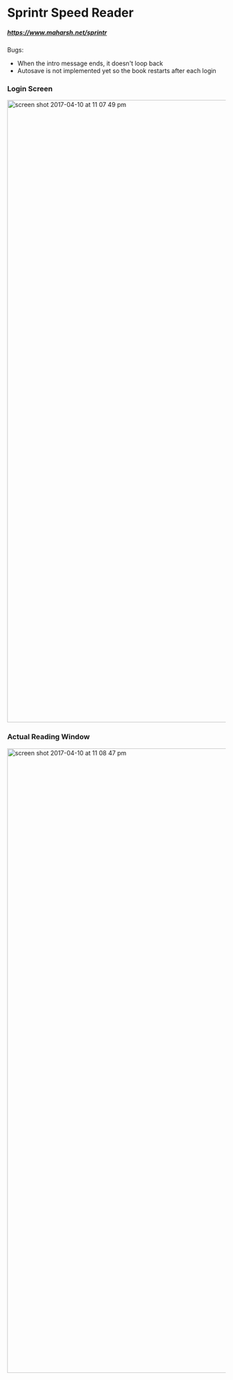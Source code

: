 # Sprintr Speed Reader 
##### https://www.maharsh.net/sprintr

Bugs:
 - When the intro message ends, it doesn't loop back
 - Autosave is not implemented yet so the book restarts after each login 
### Login Screen 
<img width="1433" alt="screen shot 2017-04-10 at 11 07 49 pm" src="https://cloud.githubusercontent.com/assets/4590693/24893755/e7efa408-1e42-11e7-9428-ace0143b7717.png">


### Actual Reading Window
<img width="1438" alt="screen shot 2017-04-10 at 11 08 47 pm" src="https://cloud.githubusercontent.com/assets/4590693/24893752/e66b4e3e-1e42-11e7-9b19-d2592489e8bc.png">
